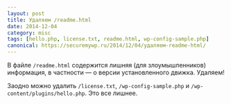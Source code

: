 ```yaml
---
layout: post
title: Удаляем /readme.html
date: 2014-12-04
category: misc
tags: [hello.php, license.txt, readme.html, wp-config-sample.php]
canonical: https://securemywp.ru/2014/12/04/удаляем-readme-html/
---
```


В файле `/readme.html` содержится лишняя (для злоумышленников) информация, в частности — о версии установленного движка. Удаляем!

Заодно можно удалить `/license.txt`, `/wp-config-sample.php` и `/wp-content/plugins/hello.php`. Это все лишнее.
